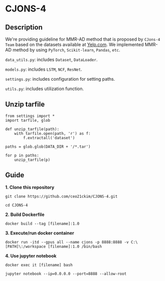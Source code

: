 # CJONS-4

## Description

We're providing guideline for MMR-AD method that is proposed by `CJons-4 Team` based on the datasets available at [Yelp.com](https://www.yelp.com/dataset). We implemented MMR-AD method by using `PyTorch`, `Scikit-learn`, `Pandas`, `etc`.

`data_utils.py`: includes `Dataset`, `DataLoader`.

`models.py`: includes `LSTM`, `NCF`, `ResNet`.

`settings.py`: includes configuration for setting paths.

`utils.py`: includes utilization function.

## Unzip tarfile
```
from settings import * 
import tarfile, glob 

def unzip_tarfile(path):
    with tarfile.open(path, 'r') as f:
        f.extractall('dataset')
        
paths = glob.glob(DATA_DIR + '/*.tar')

for p in paths:
    unzip_tarfile(p)

```

## Guide

**1. Clone this repository**
```
git clone https://github.com/ceo21ckim/CJONS-4.git

cd CJONS-4
```

**2. Build Dockerfile**
```
docker build --tag [filename]:1.0
```

**3. Execute/run docker container**
```
docker run -itd --gpus all --name cjons -p 8888:8888 -v C:\[PATH]\:/workspace [filename]:1.0 /bin/bash
```

**4. Use jupyter notebook**
```
docker exec it [filename] bash

jupyter notebook --ip=0.0.0.0 --port=8888 --allow-root
```
